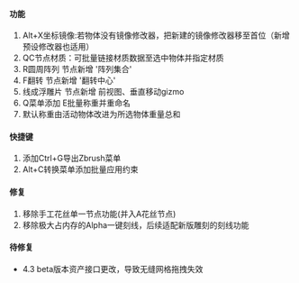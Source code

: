 #### 功能

1. Alt+X坐标镜像:若物体没有镜像修改器，把新建的镜像修改器移至首位（新增预设修改器也适用）
2. QC节点材质：可批量链接材质数据至选中物体并指定材质
3. R圆周阵列 节点新增 '阵列集合'
4. F翻转 节点新增 '翻转中心'
5. 线成浮雕片 节点新增 前视图、垂直移动gizmo
6. Q菜单添加 E批量称重并重命名
7. 默认称重由活动物体改进为所选物体重量总和

#### 快捷键

1. 添加Ctrl+G导出Zbrush菜单
1. Alt+C转换菜单添加批量应用约束

#### 修复

1. 移除手工花丝单一节点功能(并入A花丝节点)
1. 移除极大占内存的Alpha一键刻线，后续适配新版雕刻的刻线功能

#### 待修复

- 4.3 beta版本资产接口更改，导致无缝网格拖拽失效
